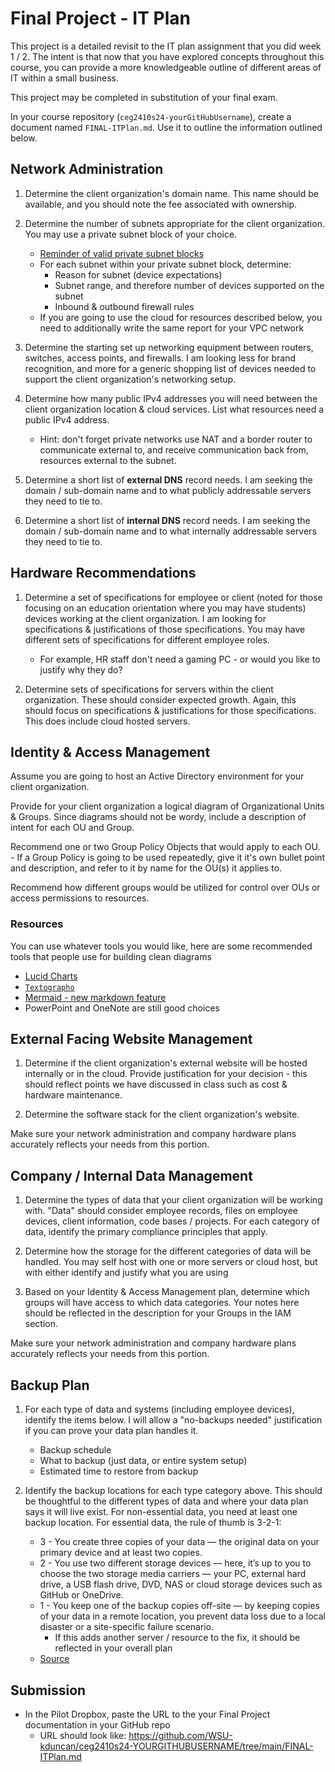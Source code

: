 # Final Project - IT Plan

This project is a detailed revisit to the IT plan assignment that you did week 1 / 2.  The intent is that now that you have explored concepts throughout this course, you can provide a more knowledgeable outline of different areas of IT within a small business.

This project may be completed in substitution of your final exam.

In your course repository (`ceg2410s24-yourGitHubUsername`), create a document named `FINAL-ITPlan.md`.  Use it to outline the information outlined below.

## Network Administration

1. Determine the client organization's domain name.  This name should be available, and you should note the fee associated with ownership.

2. Determine the number of subnets appropriate for the client organization.   You may use a private subnet block of your choice.
    - [Reminder of valid private subnet blocks](https://en.wikipedia.org/wiki/Private_network)
    - For each subnet within your private subnet block, determine:
        - Reason for subnet (device expectations)
        - Subnet range, and therefore number of devices supported on the subnet
        - Inbound & outbound firewall rules
    - If you are going to use the cloud for resources described below, you need to additionally write the same report for your VPC network

3. Determine the starting set up networking equipment between routers, switches, access points, and firewalls.  I am looking less for brand recognition, and more for a generic shopping list of devices needed to support the client organization's networking setup.

4. Determine how many public IPv4 addresses you will need between the client organization location & cloud services.  List what resources need a public IPv4 address.
    - Hint: don't forget private networks use NAT and a border router to communicate external to, and receive communication back from, resources external to the subnet.

5. Determine a short list of **external DNS** record needs.  I am seeking the domain / sub-domain name and to what publicly addressable servers they need to tie to.

6. Determine a short list of **internal DNS** record needs.  I am seeking the domain / sub-domain name and to what internally addressable servers they need to tie to.

## Hardware Recommendations

1. Determine a set of specifications for employee or client (noted for those focusing on an education orientation where you may have students) devices working at the client organization.  I am looking for specifications & justifications of those specifications.  You may have different sets of specifications for different employee roles.
    - For example, HR staff don't need a gaming PC - or would you like to justify why they do?

2. Determine sets of specifications for servers within the client organization.  These should consider expected growth.  Again, this should focus on specifications & justifications for those specifications.  This does include cloud hosted servers.

## Identity & Access Management

Assume you are going to host an Active Directory environment for your client organization.

Provide for your client organization a logical diagram of Organizational Units & Groups.  Since diagrams should not be wordy, include a description of intent for each OU and Group.  

Recommend one or two Group Policy Objects that would apply to each OU.  
    - If a Group Policy is going to be used repeatedly, give it it's own bullet point and description, and refer to it by name for the OU(s) it applies to.

Recommend how different groups would be utilized for control over OUs or access permissions to resources.

### Resources

You can use whatever tools you would like, here are some recommended tools that people use for building clean diagrams

- [Lucid Charts](https://www.lucidchart.com/pages/)
- [`Textographo`](https://textografo.com/)
- [Mermaid - new markdown feature](https://github.blog/2022-02-14-include-diagrams-markdown-files-mermaid/)
- PowerPoint and OneNote are still good choices

## External Facing Website Management

1. Determine if the client organization's external website will be hosted internally or in the cloud.  Provide justification for your decision - this should reflect points we have discussed in class such as cost & hardware maintenance.

2. Determine the software stack for the client organization's website.

Make sure your network administration and company hardware plans accurately reflects your needs from this portion.

## Company / Internal Data Management

1. Determine the types of data that your client organization will be working with.  "Data" should consider employee records, files on employee devices, client information, code bases / projects.  For each category of data, identify the primary compliance principles that apply.

2. Determine how the storage for the different categories of data will be handled.  You may self host with one or more servers or cloud host, but with either identify and justify what you are using

3. Based on your Identity & Access Management plan, determine which groups will have access to which data categories.  Your notes here should be reflected in the description for your Groups in the IAM section.

Make sure your network administration and company hardware plans accurately reflects your needs from this portion.

## Backup Plan

1. For each type of data and systems (including employee devices), identify the items below.  I will allow a "no-backups needed" justification if you can prove your data plan handles it.
    - Backup schedule
    - What to backup (just data, or entire system setup)
    - Estimated time to restore from backup

2. Identify the backup locations for each type category above.  This should be thoughtful to the different types of data and where your data plan says it will live exist.  For non-essential data, you need at least one backup location.  For essential data, the rule of thumb is 3-2-1:
    - 3 - You create three copies of your data — the original data on your primary device and at least two copies.
    - 2 - You use two different storage devices — here, it’s up to you to choose the two storage media carriers — your PC, external hard drive, a USB flash drive, DVD, NAS or cloud storage devices such as GitHub or OneDrive.
    - 1 - You keep one of the backup copies off-site — by keeping copies of your data in a remote location, you prevent data loss due to a local disaster or a site-specific failure scenario.
        - If this adds another server / resource to the fix, it should be reflected in your overall plan
    - [Source](https://www.acronis.com/en-us/blog/posts/backup-rule/)

## Submission

- In the Pilot Dropbox, paste the URL to the your Final Project documentation in your GitHub repo
  - URL should look like: https://github.com/WSU-kduncan/ceg2410s24-YOURGITHUBUSERNAME/tree/main/FINAL-ITPlan.md